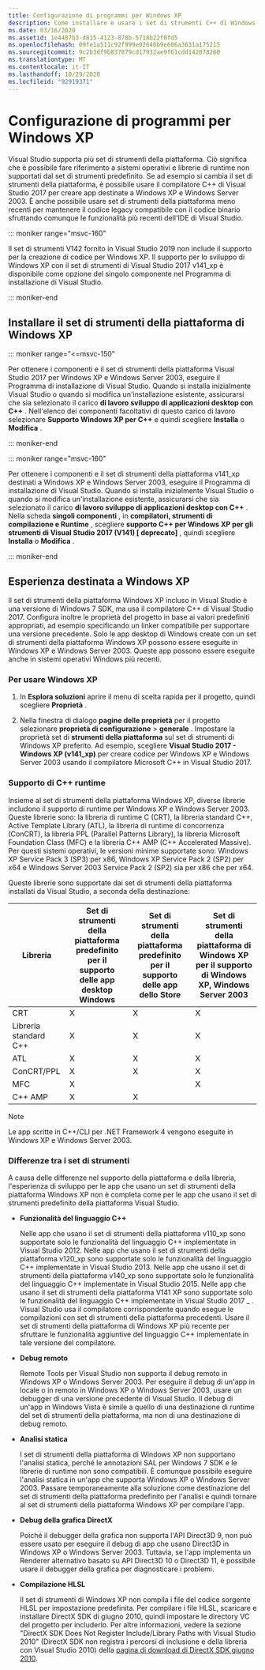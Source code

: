 ```yaml
---
title: Configurazione di programmi per Windows XP
description: Come installare e usare i set di strumenti C++ di Windows XP in Visual Studio.
ms.date: 03/16/2020
ms.assetid: 1e4487b3-d815-4123-878b-5718b22f0fd5
ms.openlocfilehash: 09fe1a511c92f999e02646b9e606a3631a175215
ms.sourcegitcommit: 9c2b3df9b837879cd17932ae9f61cdd142078260
ms.translationtype: MT
ms.contentlocale: it-IT
ms.lasthandoff: 10/29/2020
ms.locfileid: "92919371"
---
```

# <a name="configuring-programs-for-windows-xp"></a>Configurazione di programmi per Windows XP

Visual Studio supporta più set di strumenti della piattaforma. Ciò significa che è possibile fare riferimento a sistemi operativi e librerie di runtime non supportati dal set di strumenti predefinito. Se ad esempio si cambia il set di strumenti della piattaforma, è possibile usare il compilatore C++ di Visual Studio 2017 per creare app destinate a Windows XP e Windows Server 2003. È anche possibile usare set di strumenti della piattaforma meno recenti per mantenere il codice legacy compatibile con il codice binario sfruttando comunque le funzionalità più recenti dell'IDE di Visual Studio.

::: moniker range="msvc-160"

Il set di strumenti V142 fornito in Visual Studio 2019 non include il supporto per la creazione di codice per Windows XP. Il supporto per lo sviluppo di Windows XP con il set di strumenti di Visual Studio 2017 v141_xp è disponibile come opzione del singolo componente nel Programma di installazione di Visual Studio.

::: moniker-end

## <a name="install-the-windows-xp-platform-toolset"></a>Installare il set di strumenti della piattaforma di Windows XP

::: moniker range="<=msvc-150"

Per ottenere i componenti e il set di strumenti della piattaforma Visual Studio 2017 per Windows XP e Windows Server 2003, eseguire il Programma di installazione di Visual Studio. Quando si installa inizialmente Visual Studio o quando si modifica un'installazione esistente, assicurarsi che sia selezionato il carico **di lavoro sviluppo di applicazioni desktop con C++** . Nell'elenco dei componenti facoltativi di questo carico di lavoro selezionare **Supporto Windows XP per C++** e quindi scegliere **Installa** o **Modifica** .

::: moniker-end

::: moniker range="msvc-160"

Per ottenere i componenti e il set di strumenti della piattaforma v141_xp destinati a Windows XP e Windows Server 2003, eseguire il Programma di installazione di Visual Studio. Quando si installa inizialmente Visual Studio o quando si modifica un'installazione esistente, assicurarsi che sia selezionato il carico **di lavoro sviluppo di applicazioni desktop con C++** . Nella scheda **singoli componenti** , in **compilatori, strumenti di compilazione e Runtime** , scegliere **supporto C++ per Windows XP per gli strumenti di Visual Studio 2017 (V141) \[ deprecato]** , quindi scegliere **Installa** o **Modifica** .

::: moniker-end

## <a name="windows-xp-targeting-experience"></a>Esperienza destinata a Windows XP

Il set di strumenti della piattaforma Windows XP incluso in Visual Studio è una versione di Windows 7 SDK, ma usa il compilatore C++ di Visual Studio 2017. Configura inoltre le proprietà del progetto in base ai valori predefiniti appropriati, ad esempio specificando un linker compatibile per supportare una versione precedente. Solo le app desktop di Windows create con un set di strumenti della piattaforma Windows XP possono essere eseguite in Windows XP e Windows Server 2003. Queste app possono essere eseguite anche in sistemi operativi Windows più recenti.

### <a name="to-target-windows-xp"></a>Per usare Windows XP

1. In **Esplora soluzioni** aprire il menu di scelta rapida per il progetto, quindi scegliere **Proprietà** .

1. Nella finestra di dialogo **pagine delle proprietà** per il progetto selezionare **proprietà di configurazione**  >  **generale** . Impostare la proprietà set di **strumenti della piattaforma** sul set di strumenti di Windows XP preferito. Ad esempio, scegliere **Visual Studio 2017 - Windows XP (v141_xp)** per creare codice per Windows XP e Windows Server 2003 usando il compilatore Microsoft C++ in Visual Studio 2017.

### <a name="c-runtime-support"></a>Supporto di C++ runtime

Insieme al set di strumenti della piattaforma Windows XP, diverse librerie includono il supporto di runtime per Windows XP e Windows Server 2003. Queste librerie sono: la libreria di runtime C (CRT), la libreria standard C++, Active Template Library (ATL), la libreria di runtime di concorrenza (ConCRT), la libreria PPL (Parallel Patterns Library), la libreria Microsoft Foundation Class (MFC) e la libreria C++ AMP (C++ Accelerated Massive). Per questi sistemi operativi, le versioni minime supportate sono: Windows XP Service Pack 3 (SP3) per x86, Windows XP Service Pack 2 (SP2) per x64 e Windows Server 2003 Service Pack 2 (SP2) sia per x86 che per x64.

Queste librerie sono supportate dai set di strumenti della piattaforma installati da Visual Studio, a seconda della destinazione:

|Libreria|Set di strumenti della piattaforma predefinito per il supporto delle app desktop Windows|Set di strumenti della piattaforma predefinito per il supporto delle app dello Store|Set di strumenti della piattaforma di Windows XP per il supporto di Windows XP, Windows Server 2003|
|---|---|---|---|
|CRT|X|X|X|
|Libreria standard C++|X|X|X|
|ATL|X|X|X|
|ConCRT/PPL|X|X|X|
|MFC|X||X|
|C++ AMP|X|X||

> [!NOTE]
> Le app scritte in C++/CLI per .NET Framework 4 vengono eseguite in Windows XP e Windows Server 2003.

### <a name="differences-between-the-toolsets"></a>Differenze tra i set di strumenti

A causa delle differenze nel supporto della piattaforma e della libreria, l'esperienza di sviluppo per le app che usano un set di strumenti della piattaforma Windows XP non è completa come per le app che usano il set di strumenti predefinito della piattaforma Visual Studio.

- **Funzionalità del linguaggio C++**

   Nelle app che usano il set di strumenti della piattaforma v110\_xp sono supportate solo le funzionalità del linguaggio C++ implementate in Visual Studio 2012. Nelle app che usano il set di strumenti della piattaforma v120\_xp sono supportate solo le funzionalità del linguaggio C++ implementate in Visual Studio 2013. Nelle app che usano il set di strumenti della piattaforma v140\_xp sono supportate solo le funzionalità del linguaggio C++ implementate in Visual Studio 2015. Nelle app che usano il set di strumenti della piattaforma V141 XP sono supportate solo le funzionalità del linguaggio C++ implementate in Visual Studio 2017 \_ . Visual Studio usa il compilatore corrispondente quando esegue le compilazioni con set di strumenti della piattaforma precedenti. Usare il set di strumenti della piattaforma di Windows XP più recente per sfruttare le funzionalità aggiuntive del linguaggio C++ implementate in tale versione del compilatore.

- **Debug remoto**

   Remote Tools per Visual Studio non supporta il debug remoto in Windows XP o Windows Server 2003. Per eseguire il debug di un'app in locale o in remoto in Windows XP o Windows Server 2003, usare un debugger di una versione precedente di Visual Studio. Il debug di un'app in Windows Vista è simile a quello di una destinazione di runtime del set di strumenti della piattaforma, ma non di una destinazione di debug remoto.

- **Analisi statica**

   I set di strumenti della piattaforma di Windows XP non supportano l'analisi statica, perché le annotazioni SAL per Windows 7 SDK e le librerie di runtime non sono compatibili. È comunque possibile eseguire l'analisi statica in un'app che supporta Windows XP o Windows Server 2003. Passare temporaneamente alla soluzione come destinazione del set di strumenti della piattaforma predefinito per l'analisi e quindi tornare al set di strumenti della piattaforma Windows XP per compilare l'app.

- **Debug della grafica DirectX**

   Poiché il debugger della grafica non supporta l'API Direct3D 9, non può essere usato per eseguire il debug di app che usano Direct3D in Windows XP o Windows Server 2003. Tuttavia, se l'app implementa un Renderer alternativo basato su API Direct3D 10 o Direct3D 11, è possibile usare il debugger della grafica per diagnosticare i problemi.

- **Compilazione HLSL**

   Il set di strumenti di Windows XP non compila i file del codice sorgente HLSL per impostazione predefinita. Per compilare i file HLSL, scaricare e installare DirectX SDK di giugno 2010, quindi impostare le directory VC del progetto per includerlo. Per altre informazioni, vedere la sezione "DirectX SDK Does Not Register Include/Library Paths with Visual Studio 2010" (DirectX SDK non registra i percorsi di inclusione e della libreria con Visual Studio 2010) della [pagina di download di DirectX SDK giugno 2010](https://www.microsoft.com/download/details.aspx?displaylang=en&id=6812).
